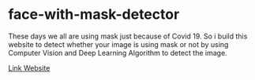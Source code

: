 # face-with-mask-detector
These days we all are using mask just because of Covid 19. So i build this website to detect whether your image is using mask or not by using Computer Vision and Deep Learning Algorithm to detect the image.

[Link Website](https://share.streamlit.io/lovelyoyrmia/face-with-mask-detector/app.py)
